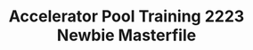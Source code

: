 ---
title: Accelerator Pool Training 2223 Newbie Masterfile
redirect_to: https://docs.google.com/spreadsheets/d/1u7BefJkv6V47tXtK-EfW3hWphefVEHGtoEWYmaGQErE/edit?usp=sharing
redirect_from: 
  - /APT2223NewbieMasterfile
  - /apt2223newbiemasterfile
---